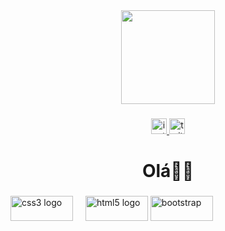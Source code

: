 <div align="center">
  <img height="150" src="https://media.giphy.com/media/M9gbBd9nbDrOTu1Mqx/giphy.gif"  />
</div>

###

<div align="center">
  <a href ="https://www.instagram.com/any_talita?igsh=MWwzaGpteHp6NHFzbg==" target="_blank">
  <img  src="https://img.shields.io/static/v1?message=Instagram&logo=instagram&label=&color=E4405F&logoColor=white&labelColor=&style=for-the-badge" height="25" alt="instagram logo"  />
  </a>
  <a href ="https://www.twitch.tv/villanele87" target="_blank">
    <img src="https://img.shields.io/static/v1?message=Twitch&logo=twitch&label=&color=9146FF&logoColor=white&labelColor=&style=for-the-badge" height="25" alt="twitch logo"  />
  </a>
</div>

###

<h1 align="center">Olá🦦👋</h1>

###

<div align="left">
  <img src="https://cdn.jsdelivr.net/gh/devicons/devicon/icons/css3/css3-original.svg" width="100" height="40" alt="css3 logo"  />
  <img width="12" />
  <img src="https://cdn.jsdelivr.net/gh/devicons/devicon/icons/html5/html5-original.svg" width="100"height="40" alt="html5 logo"  />
  <img src="https://cdn.jsdelivr.net/gh/devicons/devicon/icons/bootstrap/bootstrap-original.svg" width="100"height="40"alt="bootstrap" logo"  />
</div>
</div>

###

<h3 align="left"></h3>

###


